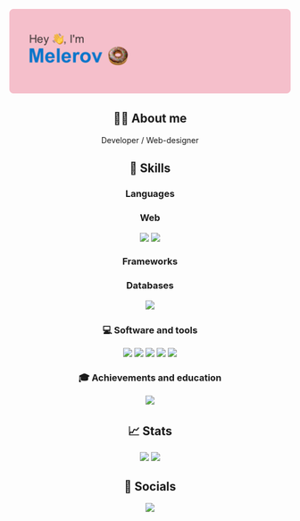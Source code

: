 <p align="center">
    <img src="https://github.com/Melerov/Melerov/blob/main/header.svg?raw=true" />
</p>
<h2 align="center">🧑‍💻 About me</h2>
<p align="center">Developer / Web-designer</p>
<h2 align="center">🚀 Skills</h2>
<h3 align="center">Languages</h3>
<p align="center">
    
</p>
<h3 align="center">Web</h3>
<p align="center">
    <img src="https://img.shields.io/badge/html5-%23E34F26.svg?style=for-the-badge&logo=html5&logoColor=white" />
    <img src="https://img.shields.io/badge/css3-%231572B6.svg?style=for-the-badge&logo=css3&logoColor=white" />
</p>
<h3 align="center">Frameworks</h3>
<p align="center">
    
</p>
<h3 align="center">Databases</h3>
<p align="center">
    <img src="https://img.shields.io/badge/mysql-%2300f.svg?style=for-the-badge&logo=mysql&logoColor=white" />
</p>
<h3 align="center">💻 Software and tools</h3>
<p align="center">
    <img src="https://img.shields.io/badge/IntelliJIDEA-000000.svg?style=for-the-badge&logo=intellij-idea&logoColor=white" />
    <img src="https://img.shields.io/badge/git-%23F05033.svg?style=for-the-badge&logo=git&logoColor=white" />
    <img src="https://img.shields.io/badge/github-%23121011.svg?style=for-the-badge&logo=github&logoColor=white" />
    <img src="https://img.shields.io/badge/Visual%20Studio-5C2D91.svg?style=for-the-badge&logo=visual-studio&logoColor=white" />
    <img src="https://img.shields.io/badge/Visual%20Studio%20Code-0078d7.svg?style=for-the-badge&logo=visual-studio-code&logoColor=white" />
</p>
<h3 align="center">🎓 Achievements and education </h3>
<p align="center">
<img src="https://readme-typing-svg.demolab.com?font=Fira+Code&size=18&pause=500&center=true&vCenter=true&width=500&height=100&lines=Loading...;204+No+Content;In+the+near+future%2C+content+will+appear+here" />
</p>
<h2 align="center">📈 Stats</h2>
<p align="center">
    <img src="https://github-readme-stats.vercel.app/api?username=Melerov&show_icons=true&count_private=true&hide_border=true&bg_color=22272E&text_color=FFFFFF" height="165" />
    <img src="https://github-readme-stats.vercel.app/api/top-langs/?username=Melerov&layout=compact&hide_border=true&bg_color=22272E&text_color=FFFFFF" height="165" />
</p>
<h2 align="center">🤝 Socials</h2>
<p align="center">
    <a href="https://t.me/"><img src="https://img.shields.io/badge/Telegram-2CA5E0?style=for-the-badge&logo=telegram&logoColor=white" /></a>
</p>

